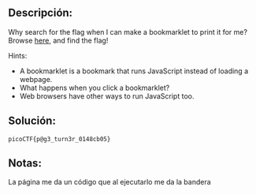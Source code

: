 ## Descripción:
Why search for the flag when I can make a bookmarklet to print it for me? Browse [here](http://titan.picoctf.net:57639/), and find the flag!

Hints:
- A bookmarklet is a bookmark that runs JavaScript instead of loading a webpage.
- What happens when you click a bookmarklet?
- Web browsers have other ways to run JavaScript too.

## Solución:
```
picoCTF{p@g3_turn3r_0148cb05}
```

## Notas:
La página me da un código que al ejecutarlo me da la bandera

